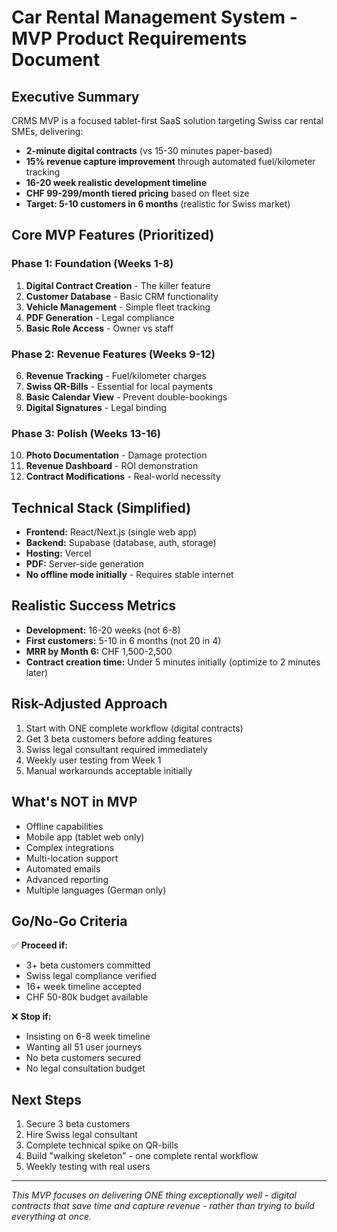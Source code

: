 # Car Rental Management System - MVP Product Requirements Document

## Executive Summary

CRMS MVP is a focused tablet-first SaaS solution targeting Swiss car rental SMEs, delivering:

- **2-minute digital contracts** (vs 15-30 minutes paper-based)
- **15% revenue capture improvement** through automated fuel/kilometer tracking
- **16-20 week realistic development timeline**
- **CHF 99-299/month tiered pricing** based on fleet size
- **Target: 5-10 customers in 6 months** (realistic for Swiss market)

## Core MVP Features (Prioritized)

### Phase 1: Foundation (Weeks 1-8)

1. **Digital Contract Creation** - The killer feature
2. **Customer Database** - Basic CRM functionality
3. **Vehicle Management** - Simple fleet tracking
4. **PDF Generation** - Legal compliance
5. **Basic Role Access** - Owner vs staff

### Phase 2: Revenue Features (Weeks 9-12)

6. **Revenue Tracking** - Fuel/kilometer charges
7. **Swiss QR-Bills** - Essential for local payments
8. **Basic Calendar View** - Prevent double-bookings
9. **Digital Signatures** - Legal binding

### Phase 3: Polish (Weeks 13-16)

10. **Photo Documentation** - Damage protection
11. **Revenue Dashboard** - ROI demonstration
12. **Contract Modifications** - Real-world necessity

## Technical Stack (Simplified)

- **Frontend:** React/Next.js (single web app)
- **Backend:** Supabase (database, auth, storage)
- **Hosting:** Vercel
- **PDF:** Server-side generation
- **No offline mode initially** - Requires stable internet

## Realistic Success Metrics

- **Development:** 16-20 weeks (not 6-8)
- **First customers:** 5-10 in 6 months (not 20 in 4)
- **MRR by Month 6:** CHF 1,500-2,500
- **Contract creation time:** Under 5 minutes initially (optimize to 2 minutes later)

## Risk-Adjusted Approach

1. Start with ONE complete workflow (digital contracts)
2. Get 3 beta customers before adding features
3. Swiss legal consultant required immediately
4. Weekly user testing from Week 1
5. Manual workarounds acceptable initially

## What's NOT in MVP

- Offline capabilities
- Mobile app (tablet web only)
- Complex integrations
- Multi-location support
- Automated emails
- Advanced reporting
- Multiple languages (German only)

## Go/No-Go Criteria

✅ **Proceed if:**

- 3+ beta customers committed
- Swiss legal compliance verified
- 16+ week timeline accepted
- CHF 50-80k budget available

❌ **Stop if:**

- Insisting on 6-8 week timeline
- Wanting all 51 user journeys
- No beta customers secured
- No legal consultation budget

## Next Steps

1. Secure 3 beta customers
2. Hire Swiss legal consultant
3. Complete technical spike on QR-bills
4. Build "walking skeleton" - one complete rental workflow
5. Weekly testing with real users

---

_This MVP focuses on delivering ONE thing exceptionally well - digital contracts that save time and
capture revenue - rather than trying to build everything at once._
